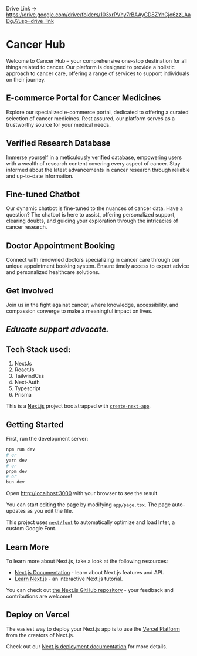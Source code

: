 Drive Link ->   https://drive.google.com/drive/folders/103xrPVhy7rBAAyCD8ZYhCjo6zzLAaDgJ?usp=drive_link
# Cancer Hub

Welcome to Cancer Hub – your comprehensive one-stop destination for all things related to cancer. Our platform is designed to provide a holistic approach to cancer care, offering a range of services to support individuals on their journey.

## E-commerce Portal for Cancer Medicines

Explore our specialized e-commerce portal, dedicated to offering a curated selection of cancer medicines. Rest assured, our platform serves as a trustworthy source for your medical needs.

## Verified Research Database

Immerse yourself in a meticulously verified database, empowering users with a wealth of research content covering every aspect of cancer. Stay informed about the latest advancements in cancer research through reliable and up-to-date information.

## Fine-tuned Chatbot

Our dynamic chatbot is fine-tuned to the nuances of cancer data. Have a question? The chatbot is here to assist, offering personalized support, clearing doubts, and guiding your exploration through the intricacies of cancer research.

## Doctor Appointment Booking

Connect with renowned doctors specializing in cancer care through our unique appointment booking system. Ensure timely access to expert advice and personalized healthcare solutions.

## Get Involved

Join us in the fight against cancer, where knowledge, accessibility, and compassion converge to make a meaningful impact on lives.

 ## *Educate support advocate.*


## Tech Stack used:
1. NextJs
2. ReactJs
3. TailwindCss
4. Next-Auth
5. Typescript
6. Prisma

This is a [Next.js](https://nextjs.org/) project bootstrapped with [`create-next-app`](https://github.com/vercel/next.js/tree/canary/packages/create-next-app).

## Getting Started

First, run the development server:

```bash
npm run dev
# or
yarn dev
# or
pnpm dev
# or
bun dev
```

Open [http://localhost:3000](http://localhost:3000) with your browser to see the result.

You can start editing the page by modifying `app/page.tsx`. The page auto-updates as you edit the file.

This project uses [`next/font`](https://nextjs.org/docs/basic-features/font-optimization) to automatically optimize and load Inter, a custom Google Font.

## Learn More

To learn more about Next.js, take a look at the following resources:

- [Next.js Documentation](https://nextjs.org/docs) - learn about Next.js features and API.
- [Learn Next.js](https://nextjs.org/learn) - an interactive Next.js tutorial.

You can check out [the Next.js GitHub repository](https://github.com/vercel/next.js/) - your feedback and contributions are welcome!

## Deploy on Vercel

The easiest way to deploy your Next.js app is to use the [Vercel Platform](https://vercel.com/new?utm_medium=default-template&filter=next.js&utm_source=create-next-app&utm_campaign=create-next-app-readme) from the creators of Next.js.

Check out our [Next.js deployment documentation](https://nextjs.org/docs/deployment) for more details.
